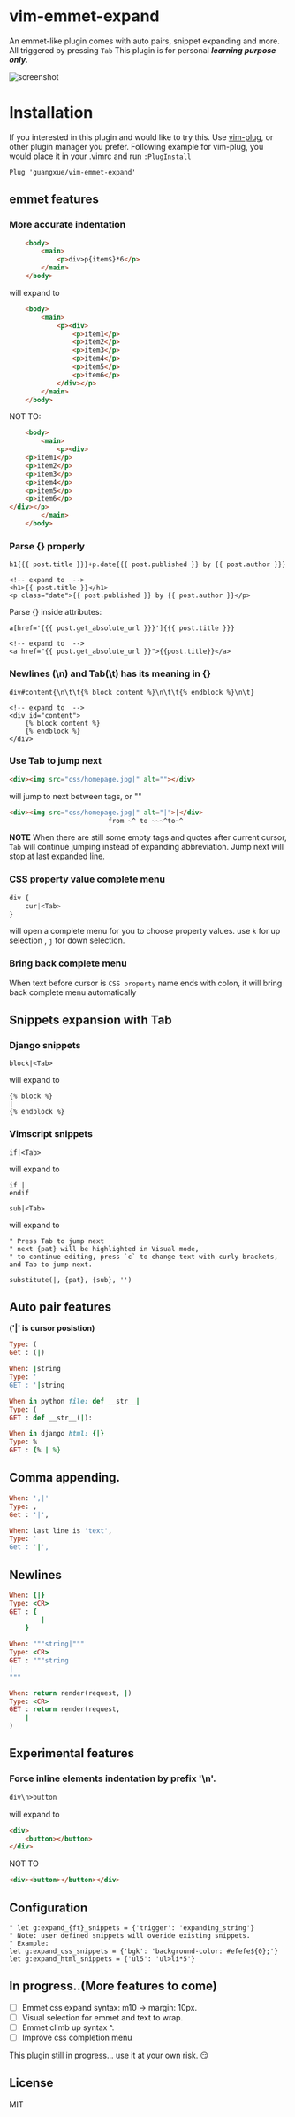 # vim-emmet-expand

An emmet-like plugin comes with auto pairs, snippet expanding and more. All triggered by pressing `Tab`
This plugin is for personal ***learning purpose only.***

![screenshot](doc/demo.gif)

# Installation

If you interested in this plugin and would like to try this.
Use [vim-plug](https://github.com/junegunn/vim-plug), or other plugin manager you prefer. Following example
for vim-plug, you would place it in your .vimrc and run `:PlugInstall`

```vim
Plug 'guangxue/vim-emmet-expand'
```

## emmet features

### More accurate indentation


```html
    <body>
        <main>
            <p>div>p{item$}*6</p>
        </main>
    </body>
```

will expand to

```html
    <body>
        <main>
            <p><div>
                <p>item1</p>
                <p>item2</p>
                <p>item3</p>
                <p>item4</p>
                <p>item5</p>
                <p>item6</p>
            </div></p>
        </main>
    </body>
```

NOT TO:

```html
    <body>
        <main>
            <p><div>
    <p>item1</p>
    <p>item2</p>
    <p>item3</p>
    <p>item4</p>
    <p>item5</p>
    <p>item6</p>
</div></p>
        </main>
    </body>
```

### Parse {} properly

```django
h1{{{ post.title }}}+p.date{{{ post.published }} by {{ post.author }}}
```

```django
<!-- expand to  -->
<h1>{{ post.title }}</h1>
<p class="date">{{ post.published }} by {{ post.author }}</p>
```

Parse {} inside attributes:
```django
a[href='{{{ post.get_absolute_url }}}']{{{ post.title }}}
```

```django
<!-- expand to  -->
<a href="{{ post.get_absolute_url }}">{{post.title}}</a>
```

### Newlines (\n) and Tab(\t) has its meaning in {}

```django
div#content{\n\t\t{% block content %}\n\t\t{% endblock %}\n\t}
```

```django
<!-- expand to  -->
<div id="content">
    {% block content %}
    {% endblock %}
</div>
```

### Use Tab to jump next

```html
<div><img src="css/homepage.jpg|" alt=""></div>
```

will jump to next between tags, or ""

```html
<div><img src="css/homepage.jpg|" alt="|">|</div>
                         from ~^ to ~~~^to~^
```

**NOTE** When there are still some empty tags and quotes after current cursor, `Tab` will continue jumping instead of expanding abbreviation. Jump next will stop at last expanded line.

### CSS property value complete menu

```css
div {
    cur|<Tab>
}
```

will open a complete menu for you to choose property values.
use `k` for up selection , `j` for down selection.

### Bring back complete menu

When text before cursor is `CSS property` name ends with colon,
it will bring back complete menu automatically


## Snippets expansion with Tab

### Django snippets

```django
block|<Tab>
```

will expand to

```django
{% block %}
|
{% endblock %}
```

### Vimscript snippets

```vim
if|<Tab>
```

will expand to

```vim
if |
endif
```

```vim
sub|<Tab>
```

will expand to

```vim
" Press Tab to jump next
" next {pat} will be highlighted in Visual mode,
" to continue editing, press `c` to change text with curly brackets, and Tab to jump next.

substitute(|, {pat}, {sub}, '')
```


## Auto pair features

**('|' is cursor posistion)**

```ruby
Type: (
Get : (|)

When: |string
Type: '
GET : '|string

When in python file: def __str__|
Type: (
GET : def __str__(|):

When in django html: {|}
Type: %
GET : {% | %}
```

## Comma appending.

```ruby
When: ',|'
Type: ,
Get : '|',

When: last line is 'text',
Type: '
Get : '|',
```

## Newlines

```ruby
When: {|}
Type: <CR>
GET : {
        |
    }

When: """string|"""
Type: <CR>
GET : """string
|
"""

When: return render(request, |)
Type: <CR>
GET : return render(request,
    |
)

```

## Experimental features

### Force inline elements indentation by prefix '\n'.

```html
div\n>button
```
will expand to

```html
<div>
    <button></button>
</div>
```

NOT TO

```html
<div><button></button></div>
```

## Configuration

```vim
" let g:expand_{ft}_snippets = {'trigger': 'expanding_string'}
" Note: user defined snippets will overide existing snippets.
" Example:
let g:expand_css_snippets = {'bgk': 'background-color: #efefe${0};'}
let g:expand_html_snippets = {'ul5': 'ul>li*5'}
```


## In progress..(More features to come)

- [ ] Emmet css expand syntax: m10 -> margin: 10px.
- [ ] Visual selection for emmet and text to wrap.
- [ ] Emmet climb up syntax ^.
- [ ] Improve css completion menu

This plugin still in progress... use it at your own risk. :smirk:

## License

MIT
